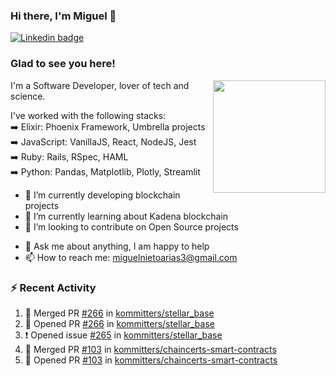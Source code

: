 ### Hi there, I'm Miguel 👋

<a href="https://linkedin.com/in/miguelnietoa/" target="_blank" rel="noopener noreferrer">
  <img src="https://img.shields.io/badge/-LinkedIn-0e76a8?style=flat-square&logo=Linkedin&logoColor=white" alt="Linkedin badge">
</a>
<!-- [![Website Badge](https://img.shields.io/badge/Website-3b5998?style=flat-square&logo=google-chrome&logoColor=white)](#notavailablenow#) 

<img src="https://i.imgur.com/tbrLrt5.gif" width=400 alt="Coding GIF" align="right"/>
-->


### Glad to see you here!
<a href="https://github.com/miguelnietoa"><img src="https://github-readme-stats-git-masterrstaa-rickstaa.vercel.app/api?username=miguelnietoa&show_icons=true&hide_border=true&count_private=true&include_all_commits=true&theme=tokyonight" height="180em" align="right"/></a>
I'm a Software Developer, lover of tech and science. 

I've worked with the following stacks:\
➡️ Elixir: Phoenix Framework, Umbrella projects\
➡️ JavaScript: VanillaJS, React, NodeJS, Jest\
➡️ Ruby: Rails, RSpec, HAML\
➡️ Python: Pandas, Matplotlib, Plotly, Streamlit

- 🔭 I’m currently developing blockchain projects
- 🌱 I’m currently learning about Kadena blockchain
- 👯 I’m looking to contribute on Open Source projects
<!-- 
- 😄 I just finished a Machine Learning course! 
- 🤔 I’m looking for help with ...
-->
- 💬 Ask me about anything, I am happy to help
- 📫 How to reach me: miguelnietoarias3@gmail.com


### ⚡ Recent Activity

<!--START_SECTION:activity-->
1. 🎉 Merged PR [#266](https://github.com/kommitters/stellar_base/pull/266) in [kommitters/stellar_base](https://github.com/kommitters/stellar_base)
2. 💪 Opened PR [#266](https://github.com/kommitters/stellar_base/pull/266) in [kommitters/stellar_base](https://github.com/kommitters/stellar_base)
3. ❗️ Opened issue [#265](https://github.com/kommitters/stellar_base/issues/265) in [kommitters/stellar_base](https://github.com/kommitters/stellar_base)
4. 🎉 Merged PR [#103](https://github.com/kommitters/chaincerts-smart-contracts/pull/103) in [kommitters/chaincerts-smart-contracts](https://github.com/kommitters/chaincerts-smart-contracts)
5. 💪 Opened PR [#103](https://github.com/kommitters/chaincerts-smart-contracts/pull/103) in [kommitters/chaincerts-smart-contracts](https://github.com/kommitters/chaincerts-smart-contracts)
<!--END_SECTION:activity-->
